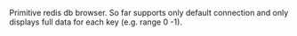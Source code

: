 Primitive redis db browser.
So far supports only default connection and only displays full data for each key (e.g. range 0 -1).